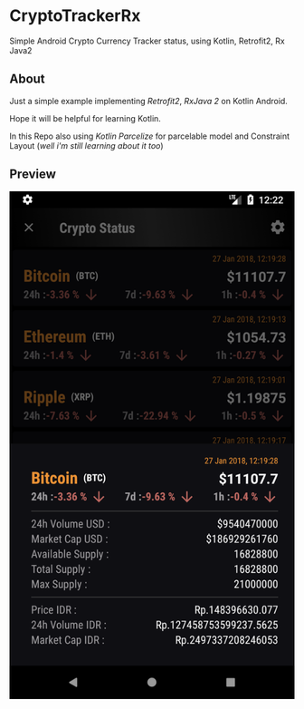 # CryptoTrackerRx
Simple Android Crypto Currency Tracker status, using Kotlin, Retrofit2, Rx Java2

## About
Just a simple example implementing *Retrofit2*, *RxJava 2* on Kotlin Android.

Hope it will be helpful for learning Kotlin.

In this Repo also using *Kotlin Parcelize* for parcelable model
and Constraint Layout (*well i'm still learning about it too*)

## Preview
![preview](https://github.com/herisulistiyanto/CryptoTrackerRx/blob/master/images/img_detail.png)